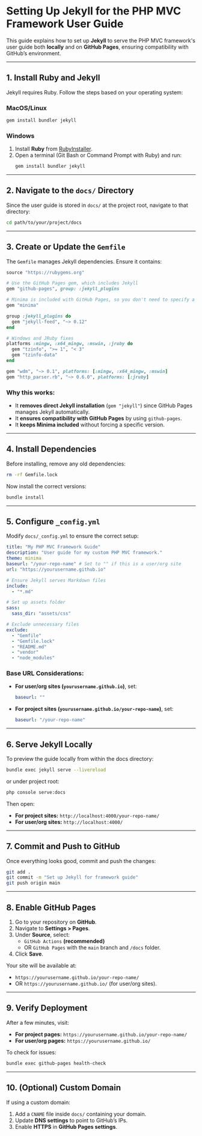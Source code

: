 # Setting Up Jekyll for the PHP MVC Framework User Guide

This guide explains how to set up **Jekyll** to serve the PHP MVC framework's user guide both **locally** and on **GitHub Pages**, ensuring compatibility with GitHub’s environment.

---

## 1. Install Ruby and Jekyll

Jekyll requires Ruby. Follow the steps based on your operating system:

### MacOS/Linux
```sh
gem install bundler jekyll
```

### Windows
1. Install **Ruby** from [RubyInstaller](https://rubyinstaller.org/).
2. Open a terminal (Git Bash or Command Prompt with Ruby) and run:
   ```sh
   gem install bundler jekyll
   ```

---

## 2. Navigate to the `docs/` Directory

Since the user guide is stored in `docs/` at the project root, navigate to that directory:
```sh
cd path/to/your/project/docs
```

---

## 3. Create or Update the `Gemfile`

The `Gemfile` manages Jekyll dependencies. Ensure it contains:

```ruby
source "https://rubygems.org"

# Use the GitHub Pages gem, which includes Jekyll
gem "github-pages", group: :jekyll_plugins

# Minima is included with GitHub Pages, so you don't need to specify a version.
gem "minima"

group :jekyll_plugins do
  gem "jekyll-feed", "~> 0.12"
end

# Windows and JRuby fixes
platforms :mingw, :x64_mingw, :mswin, :jruby do
  gem "tzinfo", ">= 1", "< 3"
  gem "tzinfo-data"
end

gem "wdm", "~> 0.1", platforms: [:mingw, :x64_mingw, :mswin]
gem "http_parser.rb", "~> 0.6.0", platforms: [:jruby]
```

### Why this works:
- It **removes direct Jekyll installation** (`gem "jekyll"`) since GitHub Pages manages Jekyll automatically.
- It **ensures compatibility with GitHub Pages** by using `github-pages`.
- It **keeps Minima included** without forcing a specific version.

---

## 4. Install Dependencies

Before installing, remove any old dependencies:
```sh
rm -rf Gemfile.lock
```

Now install the correct versions:
```sh
bundle install
```

---

## 5. Configure `_config.yml`

Modify `docs/_config.yml` to ensure the correct setup:

```yaml
title: "My PHP MVC Framework Guide"
description: "User guide for my custom PHP MVC framework."
theme: minima
baseurl: "/your-repo-name" # Set to "" if this is a user/org site
url: "https://yourusername.github.io"

# Ensure Jekyll serves Markdown files
include:
  - "*.md"

# Set up assets folder
sass:
  sass_dir: "assets/css"

# Exclude unnecessary files
exclude:
  - "Gemfile"
  - "Gemfile.lock"
  - "README.md"
  - "vendor"
  - "node_modules"
```

### Base URL Considerations:
- **For user/org sites (`yourusername.github.io`)**, set:
  ```yaml
  baseurl: ""
  ```
- **For project sites (`yourusername.github.io/your-repo-name`)**, set:
  ```yaml
  baseurl: "/your-repo-name"
  ```

---

## 6. Serve Jekyll Locally

To preview the guide locally from within the docs directory:
```sh
bundle exec jekyll serve --livereload
```
or under project root:
```sh
php console serve:docs
```


Then open:
- **For project sites:** `http://localhost:4000/your-repo-name/`
- **For user/org sites:** `http://localhost:4000/`

---

## 7. Commit and Push to GitHub

Once everything looks good, commit and push the changes:
```sh
git add .
git commit -m "Set up Jekyll for framework guide"
git push origin main
```

---

## 8. Enable GitHub Pages

1. Go to your repository on **GitHub**.
2. Navigate to **Settings > Pages**.
3. Under **Source**, select:
   - `GitHub Actions` **(recommended)**
   - OR `GitHub Pages` with the `main` branch and `/docs` folder.
4. Click **Save**.

Your site will be available at:
- `https://yourusername.github.io/your-repo-name/`
- OR `https://yourusername.github.io/` (for user/org sites).

---

## 9. Verify Deployment

After a few minutes, visit:
- **For project pages:** `https://yourusername.github.io/your-repo-name/`
- **For user/org pages:** `https://yourusername.github.io/`

To check for issues:
```sh
bundle exec github-pages health-check
```

---

## 10. (Optional) Custom Domain

If using a custom domain:

1. Add a `CNAME` file inside `docs/` containing your domain.
2. Update **DNS settings** to point to GitHub’s IPs.
3. Enable **HTTPS** in **GitHub Pages settings**.
